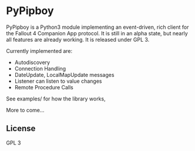 # PyPipboy

PyPipboy is a Python3 module implementing an event-driven, rich client for the Fallout 4 Companion App protocol. It 
is still in an alpha state, but nearly all features are already working. 
It is released under GPL 3.

Currently implemented are:
  - Autodiscovery 
  - Connection Handling
  - DateUpdate, LocalMapUpdate messages
  - Listener can listen to value changes
  - Remote Procedure Calls

See examples/ for how the library works,

More to come...

License
----
GPL 3

